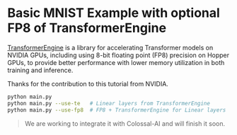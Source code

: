 # Basic MNIST Example with optional FP8 of TransformerEngine

[TransformerEngine](https://github.com/NVIDIA/TransformerEngine) is a library for accelerating Transformer models on NVIDIA GPUs, including using 8-bit floating point (FP8) precision on Hopper GPUs, to provide better performance with lower memory utilization in both training and inference.

Thanks for the contribution to this tutorial from NVIDIA. 

```bash
python main.py
python main.py --use-te   # Linear layers from TransformerEngine
python main.py --use-fp8  # FP8 + TransformerEngine for Linear layers
```

> We are working to integrate it with Colossal-AI and will finish it soon.
